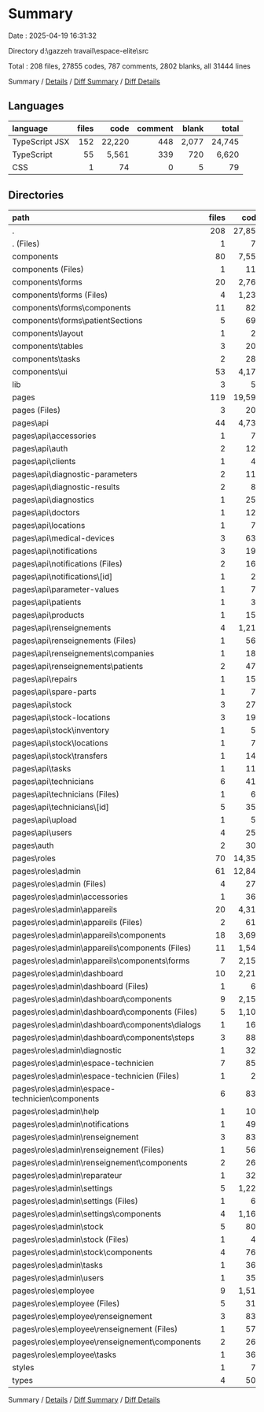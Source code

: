 # Summary

Date : 2025-04-19 16:31:32

Directory d:\\gazzeh travail\\espace-elite\\src

Total : 208 files,  27855 codes, 787 comments, 2802 blanks, all 31444 lines

Summary / [Details](details.md) / [Diff Summary](diff.md) / [Diff Details](diff-details.md)

## Languages
| language | files | code | comment | blank | total |
| :--- | ---: | ---: | ---: | ---: | ---: |
| TypeScript JSX | 152 | 22,220 | 448 | 2,077 | 24,745 |
| TypeScript | 55 | 5,561 | 339 | 720 | 6,620 |
| CSS | 1 | 74 | 0 | 5 | 79 |

## Directories
| path | files | code | comment | blank | total |
| :--- | ---: | ---: | ---: | ---: | ---: |
| . | 208 | 27,855 | 787 | 2,802 | 31,444 |
| . (Files) | 1 | 75 | 26 | 17 | 118 |
| components | 80 | 7,558 | 124 | 911 | 8,593 |
| components (Files) | 1 | 110 | 0 | 5 | 115 |
| components\\forms | 20 | 2,760 | 113 | 299 | 3,172 |
| components\\forms (Files) | 4 | 1,239 | 57 | 120 | 1,416 |
| components\\forms\\components | 11 | 827 | 39 | 114 | 980 |
| components\\forms\\patientSections | 5 | 694 | 17 | 65 | 776 |
| components\\layout | 1 | 27 | 2 | 6 | 35 |
| components\\tables | 3 | 205 | 0 | 17 | 222 |
| components\\tasks | 2 | 285 | 0 | 25 | 310 |
| components\\ui | 53 | 4,171 | 9 | 559 | 4,739 |
| lib | 3 | 50 | 5 | 14 | 69 |
| pages | 119 | 19,592 | 632 | 1,816 | 22,040 |
| pages (Files) | 3 | 201 | 6 | 16 | 223 |
| pages\\api | 44 | 4,733 | 305 | 615 | 5,653 |
| pages\\api\\accessories | 1 | 70 | 0 | 16 | 86 |
| pages\\api\\auth | 2 | 127 | 11 | 21 | 159 |
| pages\\api\\clients | 1 | 48 | 0 | 7 | 55 |
| pages\\api\\diagnostic-parameters | 2 | 117 | 13 | 24 | 154 |
| pages\\api\\diagnostic-results | 2 | 85 | 47 | 17 | 149 |
| pages\\api\\diagnostics | 1 | 258 | 17 | 36 | 311 |
| pages\\api\\doctors | 1 | 124 | 5 | 19 | 148 |
| pages\\api\\locations | 1 | 78 | 0 | 8 | 86 |
| pages\\api\\medical-devices | 3 | 634 | 32 | 64 | 730 |
| pages\\api\\notifications | 3 | 192 | 77 | 34 | 303 |
| pages\\api\\notifications (Files) | 2 | 169 | 66 | 27 | 262 |
| pages\\api\\notifications\\[id] | 1 | 23 | 11 | 7 | 41 |
| pages\\api\\parameter-values | 1 | 73 | 4 | 11 | 88 |
| pages\\api\\patients | 1 | 34 | 0 | 6 | 40 |
| pages\\api\\products | 1 | 150 | 13 | 24 | 187 |
| pages\\api\\renseignements | 4 | 1,213 | 42 | 111 | 1,366 |
| pages\\api\\renseignements (Files) | 1 | 562 | 7 | 36 | 605 |
| pages\\api\\renseignements\\companies | 1 | 180 | 6 | 23 | 209 |
| pages\\api\\renseignements\\patients | 2 | 471 | 29 | 52 | 552 |
| pages\\api\\repairs | 1 | 155 | 8 | 14 | 177 |
| pages\\api\\spare-parts | 1 | 70 | 0 | 16 | 86 |
| pages\\api\\stock | 3 | 273 | 5 | 31 | 309 |
| pages\\api\\stock-locations | 3 | 193 | 7 | 30 | 230 |
| pages\\api\\stock\\inventory | 1 | 52 | 0 | 7 | 59 |
| pages\\api\\stock\\locations | 1 | 72 | 0 | 9 | 81 |
| pages\\api\\stock\\transfers | 1 | 149 | 5 | 15 | 169 |
| pages\\api\\tasks | 1 | 114 | 1 | 15 | 130 |
| pages\\api\\technicians | 6 | 414 | 14 | 58 | 486 |
| pages\\api\\technicians (Files) | 1 | 64 | 3 | 8 | 75 |
| pages\\api\\technicians\\[id] | 5 | 350 | 11 | 50 | 411 |
| pages\\api\\upload | 1 | 53 | 4 | 11 | 68 |
| pages\\api\\users | 4 | 258 | 5 | 42 | 305 |
| pages\\auth | 2 | 301 | 4 | 23 | 328 |
| pages\\roles | 70 | 14,357 | 317 | 1,162 | 15,836 |
| pages\\roles\\admin | 61 | 12,847 | 275 | 1,024 | 14,146 |
| pages\\roles\\admin (Files) | 4 | 275 | 15 | 31 | 321 |
| pages\\roles\\admin\\accessories | 1 | 369 | 3 | 24 | 396 |
| pages\\roles\\admin\\appareils | 20 | 4,312 | 63 | 325 | 4,700 |
| pages\\roles\\admin\\appareils (Files) | 2 | 615 | 14 | 38 | 667 |
| pages\\roles\\admin\\appareils\\components | 18 | 3,697 | 49 | 287 | 4,033 |
| pages\\roles\\admin\\appareils\\components (Files) | 11 | 1,540 | 18 | 114 | 1,672 |
| pages\\roles\\admin\\appareils\\components\\forms | 7 | 2,157 | 31 | 173 | 2,361 |
| pages\\roles\\admin\\dashboard | 10 | 2,211 | 87 | 190 | 2,488 |
| pages\\roles\\admin\\dashboard (Files) | 1 | 60 | 4 | 8 | 72 |
| pages\\roles\\admin\\dashboard\\components | 9 | 2,151 | 83 | 182 | 2,416 |
| pages\\roles\\admin\\dashboard\\components (Files) | 5 | 1,102 | 42 | 100 | 1,244 |
| pages\\roles\\admin\\dashboard\\components\\dialogs | 1 | 168 | 10 | 17 | 195 |
| pages\\roles\\admin\\dashboard\\components\\steps | 3 | 881 | 31 | 65 | 977 |
| pages\\roles\\admin\\diagnostic | 1 | 327 | 0 | 21 | 348 |
| pages\\roles\\admin\\espace-technicien | 7 | 853 | 4 | 71 | 928 |
| pages\\roles\\admin\\espace-technicien (Files) | 1 | 23 | 0 | 5 | 28 |
| pages\\roles\\admin\\espace-technicien\\components | 6 | 830 | 4 | 66 | 900 |
| pages\\roles\\admin\\help | 1 | 108 | 2 | 7 | 117 |
| pages\\roles\\admin\\notifications | 1 | 490 | 15 | 48 | 553 |
| pages\\roles\\admin\\renseignement | 3 | 830 | 22 | 66 | 918 |
| pages\\roles\\admin\\renseignement (Files) | 1 | 568 | 22 | 58 | 648 |
| pages\\roles\\admin\\renseignement\\components | 2 | 262 | 0 | 8 | 270 |
| pages\\roles\\admin\\reparateur | 1 | 323 | 0 | 23 | 346 |
| pages\\roles\\admin\\settings | 5 | 1,229 | 50 | 102 | 1,381 |
| pages\\roles\\admin\\settings (Files) | 1 | 69 | 0 | 4 | 73 |
| pages\\roles\\admin\\settings\\components | 4 | 1,160 | 50 | 98 | 1,308 |
| pages\\roles\\admin\\stock | 5 | 802 | 5 | 55 | 862 |
| pages\\roles\\admin\\stock (Files) | 1 | 41 | 0 | 8 | 49 |
| pages\\roles\\admin\\stock\\components | 4 | 761 | 5 | 47 | 813 |
| pages\\roles\\admin\\tasks | 1 | 360 | 5 | 32 | 397 |
| pages\\roles\\admin\\users | 1 | 358 | 4 | 29 | 391 |
| pages\\roles\\employee | 9 | 1,510 | 42 | 138 | 1,690 |
| pages\\roles\\employee (Files) | 5 | 311 | 14 | 35 | 360 |
| pages\\roles\\employee\\renseignement | 3 | 834 | 22 | 69 | 925 |
| pages\\roles\\employee\\renseignement (Files) | 1 | 572 | 22 | 61 | 655 |
| pages\\roles\\employee\\renseignement\\components | 2 | 262 | 0 | 8 | 270 |
| pages\\roles\\employee\\tasks | 1 | 365 | 6 | 34 | 405 |
| styles | 1 | 74 | 0 | 5 | 79 |
| types | 4 | 506 | 0 | 39 | 545 |

Summary / [Details](details.md) / [Diff Summary](diff.md) / [Diff Details](diff-details.md)